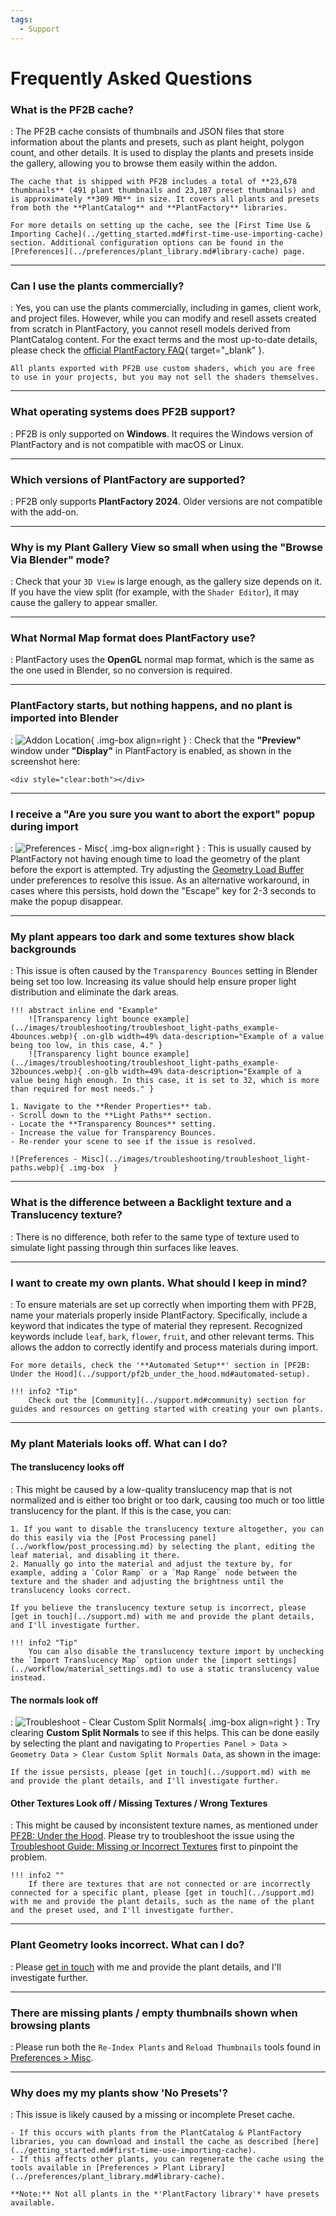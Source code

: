 ```yaml
---
tags:
  - Support
---
```

# Frequently Asked Questions

<div class="faq" markdown>


### What is the PF2B cache?

:   The PF2B cache consists of thumbnails and JSON files that store information about the plants and presets, such as plant height, polygon count, and other details. It is used to display the plants and presets inside the gallery, allowing you to browse them easily within the addon.

    The cache that is shipped with PF2B includes a total of **23,678 thumbnails** (491 plant thumbnails and 23,187 preset thumbnails) and is approximately **309 MB** in size. It covers all plants and presets from both the **PlantCatalog** and **PlantFactory** libraries.

    For more details on setting up the cache, see the [First Time Use & Importing Cache](../getting_started.md#first-time-use-importing-cache) section. Additional configuration options can be found in the [Preferences](../preferences/plant_library.md#library-cache) page.


---


### Can I use the plants commercially?

:   Yes, you can use the plants commercially, including in games, client work, and project files. However, while you can modify and resell assets created from scratch in PlantFactory, you cannot resell models derived from PlantCatalog content. For the exact terms and the most up-to-date details, please check the [official PlantFactory FAQ](https://www.bentley.com/software/e-on-software-free-downloads/#faq){ target="_blank" }.

    All plants exported with PF2B use custom shaders, which you are free to use in your projects, but you may not sell the shaders themselves.


---


### What operating systems does PF2B support?

:   PF2B is only supported on **Windows**. It requires the Windows version of PlantFactory and is not compatible with macOS or Linux.


---


### Which versions of PlantFactory are supported?

:   PF2B only supports **PlantFactory 2024**. Older versions are not compatible with the add-on.


---


### Why is my Plant Gallery View so small when using the "Browse Via Blender" mode?

:   Check that your `3D View` is large enough, as the gallery size depends on it. If you have the view split (for example, with the `Shader Editor`), it may cause the gallery to appear smaller.


---


### What Normal Map format does PlantFactory use?

:   PlantFactory uses the **OpenGL** normal map format, which is the same as the one used in Blender, so no conversion is required.


---


### PlantFactory starts, but nothing happens, and no plant is imported into Blender

:   ![Addon Location](../images/pf_display-preview.webp){ .img-box align=right  }
:   Check that the **"Preview"** window under **"Display"** in PlantFactory is enabled, as shown in the screenshot here:

    <div style="clear:both"></div>


---


### I receive a "Are you sure you want to abort the export" popup during import

:    ![Preferences - Misc](../images/abort-export-popup.webp){ .img-box align=right }
:   This is usually caused by PlantFactory not having enough time to load the geometry of the plant before the export is attempted. Try adjusting the [Geometry Load Buffer](../preferences/misc.md#import) under preferences to resolve this issue. As an alternative workaround, in cases where this persists, hold down the "Escape" key for 2-3 seconds to make the popup disappear.
    <div style="clear:both"></div>

---


### My plant appears too dark and some textures show black backgrounds

:    This issue is often caused by the `Transparency Bounces` setting in Blender being set too low. Increasing its value should help ensure proper light distribution and eliminate the dark areas.

    !!! abstract inline end "Example"
        ![Transparency light bounce example](../images/troubleshooting/troubleshoot_light-paths_example-4bounces.webp){ .on-glb width=49% data-description="Example of a value being too low, in this case, 4." }
        ![Transparency light bounce example](../images/troubleshooting/troubleshoot_light-paths_example-32bounces.webp){ .on-glb width=49% data-description="Example of a value being high enough. In this case, it is set to 32, which is more than required for most needs." }

    1. Navigate to the **Render Properties** tab.
    - Scroll down to the **Light Paths** section.
    - Locate the **Transparency Bounces** setting.
    - Increase the value for Transparency Bounces.
    - Re-render your scene to see if the issue is resolved.

    ![Preferences - Misc](../images/troubleshooting/troubleshoot_light-paths.webp){ .img-box  }

<div style="clear:both"></div>


---


### What is the difference between a Backlight texture and a Translucency texture?

:   There is no difference, both refer to the same type of texture used to simulate light passing through thin surfaces like leaves.


---


### I want to create my own plants. What should I keep in mind?

:   To ensure materials are set up correctly when importing them with PF2B, name your materials properly inside PlantFactory. Specifically, include a keyword that indicates the type of material they represent. Recognized keywords include `leaf`, `bark`, `flower`, `fruit`, and other relevant terms. This allows the addon to correctly identify and process materials during import.

    For more details, check the '**Automated Setup**' section in [PF2B: Under the Hood](../support/pf2b_under_the_hood.md#automated-setup).

    !!! info2 "Tip"
        Check out the [Community](../support.md#community) section for guides and resources on getting started with creating your own plants.


---


### My plant Materials looks off. What can I do?

#### The translucency looks off

:   This might be caused by a low-quality translucency map that is not normalized and is either too bright or too dark, causing too much or too little translucency for the plant. If this is the case, you can:

    1. If you want to disable the translucency texture altogether, you can do this easily via the [Post Processing panel](../workflow/post_processing.md) by selecting the plant, editing the leaf material, and disabling it there.
    2. Manually go into the material and adjust the texture by, for example, adding a `Color Ramp` or a `Map Range` node between the texture and the shader and adjusting the brightness until the translucency looks correct.

    If you believe the translucency texture setup is incorrect, please [get in touch](../support.md) with me and provide the plant details, and I'll investigate further.

    !!! info2 "Tip"
        You can also disable the translucency texture import by unchecking the `Import Translucency Map` option under the [import settings](../workflow/material_settings.md) to use a static translucency value instead.

#### The normals look off

:   ![Troubleshoot - Clear Custom Split Normals](../images/clear-custom-split-normals%20copy.webp){ .img-box align=right }
:   Try clearing **Custom Split Normals** to see if this helps. This can be done easily by selecting the plant and navigating to `Properties Panel > Data > Geometry Data > Clear Custom Split Normals Data`, as shown in the image:

    If the issue persists, please [get in touch](../support.md) with me and provide the plant details, and I'll investigate further.

<div style="clear:both"></div>

#### Other Textures Look off / Missing Textures / Wrong Textures

:   This might be caused by inconsistent texture names, as mentioned under [PF2B: Under the Hood](../support/pf2b_under_the_hood.md#automated-setup). Please try to troubleshoot the issue using the [Troubleshoot Guide: Missing or Incorrect Textures](../support/guides.md#missing-or-incorrect-textures) first to pinpoint the problem.

    !!! info2 ""
        If there are textures that are not connected or are incorrectly connected for a specific plant, please [get in touch](../support.md) with me and provide the plant details, such as the name of the plant and the preset used, and I'll investigate further.



---


### Plant Geometry looks incorrect. What can I do?

:   Please [get in touch](../support.md) with me and provide the plant details, and I'll investigate further.


---


<!-- ### PIL error in console

:   If you receive errors such as:

    - `cannot import name '_imaging' from 'PIL' (C:\Users\USERNAME\AppData\Roaming\Blender Foundation\Blender\4.3\scripts\addons\PidgeonToolBag-main\python_modules\PIL\__init__.py)`
    - `ImportError: cannot import name '_version' from partially initialized module 'PIL'`

     or similar error in the console when installing the addon:

    This issue occurs due to conflicts between multiple addons that use the [PILLOW](https://pypi.org/project/pillow/) Python library. Some addon combinations seem to cause import issues or circular dependencies with PIL. From my testing, this issue often disappears when you **disable and then re-enable** the affected addons. For example, in the above case where the "PidgeonToolBag" addon is clashing, try disabling and re-enabling **both PF2B and PidgeonToolBag**, which should hopefully resolve the issue. <br>I am looking into a permanent solution for this problem. If you encounter this error, please [get in touch](../support.md) and let me know!


--- -->


### There are missing plants / empty thumbnails shown when browsing plants

:   Please run both the `Re-Index Plants` and `Reload Thumbnails` tools found in [Preferences > Misc](../preferences/misc.md#plants-thumbnails).


---


### Why does my my plants show 'No Presets'?

:   This issue is likely caused by a missing or incomplete Preset cache.

    - If this occurs with plants from the PlantCatalog & PlantFactory libraries, you can download and install the cache as described [here](../getting_started.md#first-time-use-importing-cache).
    - If this affects other plants, you can regenerate the cache using the tools available in [Preferences > Plant Library](../preferences/plant_library.md#library-cache).

    **Note:** Not all plants in the *'PlantFactory library'* have presets available.


</div>